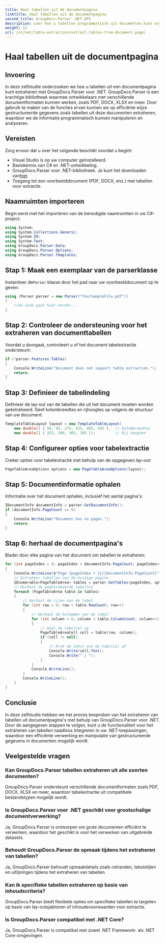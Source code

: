 ```yaml
---
title: Haal tabellen uit de documentpagina
linktitle: Haal tabellen uit de documentpagina
second_title: GroupDocs.Parser .NET API
description: Leer hoe u tabellen programmatisch uit documenten kunt extraheren met GroupDocs.Parser voor .NET. Deze uitgebreide tutorial biedt stapsgewijze begeleiding.
weight: 11
url: /nl/net/table-extraction/extract-tables-from-document-page/
---
```


# Haal tabellen uit de documentpagina

## Invoering
In deze zelfstudie onderzoeken we hoe u tabellen uit een documentpagina kunt extraheren met GroupDocs.Parser voor .NET. GroupDocs.Parser is een krachtige bibliotheek waarmee ontwikkelaars met verschillende documentformaten kunnen werken, zoals PDF, DOCX, XLSX en meer. Door gebruik te maken van de functies ervan kunnen we op efficiënte wijze gestructureerde gegevens zoals tabellen uit deze documenten extraheren, waardoor we de informatie programmatisch kunnen manipuleren en analyseren.
## Vereisten
Zorg ervoor dat u over het volgende beschikt voordat u begint:
- Visual Studio is op uw computer geïnstalleerd.
- Basiskennis van C# en .NET-ontwikkeling.
-  GroupDocs.Parser voor .NET-bibliotheek. Je kunt het downloaden van[hier](https://releases.groupdocs.com/parser/net/).
- Toegang tot een voorbeelddocument (PDF, DOCX, enz.) met tabellen voor extractie.

## Naamruimten importeren
Begin eerst met het importeren van de benodigde naamruimten in uw C#-project:
```csharp
using System;
using System.Collections.Generic;
using System.IO;
using System.Text;
using GroupDocs.Parser.Data;
using GroupDocs.Parser.Options;
using GroupDocs.Parser.Templates;
```
## Stap 1: Maak een exemplaar van de parserklasse
 Instantieer de`Parser` klasse door het pad naar uw voorbeelddocument op te geven:
```csharp
using (Parser parser = new Parser("YourSampleFile.pdf"))
{
    //Uw code gaat hier verder...
}
```
## Stap 2: Controleer de ondersteuning voor het extraheren van documenttabellen
Voordat u doorgaat, controleert u of het document tabelextractie ondersteunt:
```csharp
if (!parser.Features.Tables)
{
    Console.WriteLine("Document does not support table extraction.");
    return;
}
```
## Stap 3: Definieer de tabelindeling
Definieer de lay-out van de tabellen die uit het document moeten worden geëxtraheerd. Geef kolombreedtes en rijhoogtes op volgens de structuur van uw document:
```csharp
TemplateTableLayout layout = new TemplateTableLayout(
    new double[] { 50, 95, 275, 415, 485, 545 },  // Kolombreedtes
    new double[] { 325, 340, 365, 395 });         // Rij hoogten
```
## Stap 4: Configureer opties voor tabelextractie
Creëer opties voor tabelextractie met behulp van de opgegeven lay-out:
```csharp
PageTableAreaOptions options = new PageTableAreaOptions(layout);
```
## Stap 5: Documentinformatie ophalen
Informatie over het document ophalen, inclusief het aantal pagina's:
```csharp
IDocumentInfo documentInfo = parser.GetDocumentInfo();
if (documentInfo.PageCount == 0)
{
    Console.WriteLine("Document has no pages.");
    return;
}
```
## Stap 6: herhaal de documentpagina's
Blader door elke pagina van het document om tabellen te extraheren:
```csharp
for (int pageIndex = 0; pageIndex < documentInfo.PageCount; pageIndex++)
{
    Console.WriteLine($"Page {pageIndex + 1}/{documentInfo.PageCount}");
    // Extraheer tabellen van de huidige pagina
    IEnumerable<PageTableArea> tables = parser.GetTables(pageIndex, options);
    // Herhaal de geëxtraheerde tabellen
    foreach (PageTableArea table in tables)
    {
        // Herhaal de rijen van de tabel
        for (int row = 0; row < table.RowCount; row++)
        {
            // Herhaal de kolommen van de tabel
            for (int column = 0; column < table.ColumnCount; column++)
            {
                // Haal de tabelcel op
                PageTableAreaCell cell = table[row, column];
                if (cell != null)
                {
                    // Druk de tekst van de tabelcel af
                    Console.Write(cell.Text);
                    Console.Write(" | ");
                }
            }
            Console.WriteLine();
        }
        Console.WriteLine();
    }
}
```

## Conclusie
In deze zelfstudie hebben we het proces besproken van het extraheren van tabellen uit documentpagina's met behulp van GroupDocs.Parser voor .NET. Door de aangegeven stappen te volgen, kunt u de functionaliteit voor het extraheren van tabellen naadloos integreren in uw .NET-toepassingen, waardoor een efficiënte verwerking en manipulatie van gestructureerde gegevens in documenten mogelijk wordt.

## Veelgestelde vragen
### Kan GroupDocs.Parser tabellen extraheren uit alle soorten documenten?
GroupDocs.Parser ondersteunt verschillende documentformaten zoals PDF, DOCX, XLSX en meer, waardoor tabelextractie uit compatibele bestandstypen mogelijk wordt.
### Is GroupDocs.Parser voor .NET geschikt voor grootschalige documentverwerking?
Ja, GroupDocs.Parser is ontworpen om grote documenten efficiënt te verwerken, waardoor het geschikt is voor het verwerken van uitgebreide datasets.
### Behoudt GroupDocs.Parser de opmaak tijdens het extraheren van tabellen?
Ja, GroupDocs.Parser behoudt opmaakdetails zoals celranden, tekststijlen en uitlijningen tijdens het extraheren van tabellen.
### Kan ik specifieke tabellen extraheren op basis van inhoudscriteria?
GroupDocs.Parser biedt flexibele opties om specifieke tabellen te targeten op basis van lay-outsjablonen of inhoudsvoorwaarden voor extractie.
### Is GroupDocs.Parser compatibel met .NET Core?
Ja, GroupDocs.Parser is compatibel met zowel .NET Framework- als .NET Core-omgevingen.